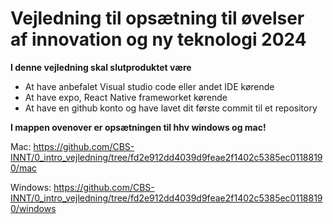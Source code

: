 # Vejledning til opsætning til øvelser af innovation og ny teknologi 2024
**I denne vejledning skal slutproduktet være**
- At have anbefalet Visual studio code eller andet IDE kørende
- At have expo, React Native frameworket kørende
- At have en github konto og have lavet dit første commit til et repository

**I mappen ovenover er opsætningen til hhv windows og mac!**

Mac: https://github.com/CBS-INNT/0_intro_vejledning/tree/fd2e912dd4039d9feae2f1402c5385ec01188190/mac

Windows: https://github.com/CBS-INNT/0_intro_vejledning/tree/fd2e912dd4039d9feae2f1402c5385ec01188190/windows
